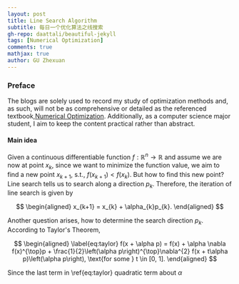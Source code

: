 ```yaml
---
layout: post
title: Line Search Algorithm
subtitle: 每日一个优化算法之线搜索
gh-repo: daattali/beautiful-jekyll
tags: [Numerical Optimization]
comments: true
mathjax: true
author: GU Zhexuan
---
```


### Preface

The blogs are solely used to record my study of optimization methods and, as such, will not be as comprehensive or detailed as the referenced textbook,[Numerical Optimization][1]. Additionally, as a computer science major student, I aim to keep the content practical rather than abstract.

#### Main idea

Given a continuous differentiable function $f: \mathbb{R}^{n} \rightarrow \mathbb{R}$ and assume we are now at point $x_{k}$, since we want to minimize the function value, we aim to find a new point $x_{k+1}$, s.t., $f(x_{k+1}) < f(x_{k})$. But how to find this new point? Line search tells us to search along a direction $p_{k}$. Therefore, the iteration of line search is given by

$$
\begin{aligned}
    x_{k+1} = x_{k} + \alpha_{k}p_{k}.
\end{aligned}
$$

Another question arises, how to determine the search direction $p_{k}$. According to Taylor's Theorem,

$$
\begin{aligned}
    \label{eq:taylor}
    f(x + \alpha p) = f(x) + \alpha \nabla f(x)^{\top}p + \frac{1}{2}\left(\alpha p\right)^{\top}\nabla^{2} f(x + t\alpha p)\left(\alpha p\right), \text{for some } t \in [0, 1].
\end{aligned}
$$

Since the last term in \ref{eq:taylor} quadratic term about $\alpha$

[1]: https://www.math.uci.edu/~qnie/Publications/NumericalOptimization.pdf
